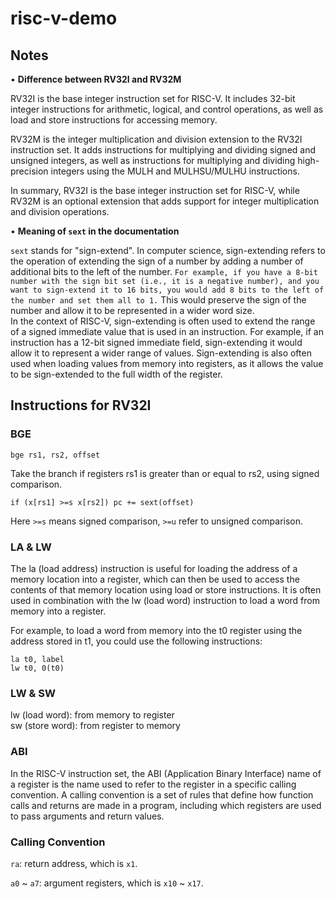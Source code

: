 # risc-v-demo

## Notes
• __Difference between RV32I and RV32M__  

RV32I is the base integer instruction set for RISC-V. It includes 32-bit integer instructions for arithmetic, logical, and control operations, as well as load and store instructions for accessing memory.

RV32M is the integer multiplication and division extension to the RV32I instruction set. It adds instructions for multiplying and dividing signed and unsigned integers, as well as instructions for multiplying and dividing high-precision integers using the MULH and MULHSU/MULHU instructions.

In summary, RV32I is the base integer instruction set for RISC-V, while RV32M is an optional extension that adds support for integer multiplication and division operations.

• __Meaning of `sext` in the documentation__  

`sext` stands for "sign-extend". In computer science, sign-extending refers to the operation of extending the sign of a number by adding a number of additional bits to the left of the number. `For example, if you have a 8-bit number with the sign bit set (i.e., it is a negative number), and you want to sign-extend it to 16 bits, you would add 8 bits to the left of the number and set them all to 1.` This would preserve the sign of the number and allow it to be represented in a wider word size.  
In the context of RISC-V, sign-extending is often used to extend the range of a signed immediate value that is used in an instruction. For example, if an instruction has a 12-bit signed immediate field, sign-extending it would allow it to represent a wider range of values. Sign-extending is also often used when loading values from memory into registers, as it allows the value to be sign-extended to the full width of the register.

## Instructions for RV32I
### BGE
```
bge rs1, rs2, offset
```
Take the branch if registers rs1 is greater than or equal to rs2, using signed comparison.
```
if (x[rs1] >=s x[rs2]) pc += sext(offset)
```
Here `>=s` means signed comparison, `>=u` refer to unsigned comparison.

### LA & LW
The la (load address) instruction is useful for loading the address of a memory location into a register, which can then be used to access the contents of that memory location using load or store instructions. It is often used in combination with the lw (load word) instruction to load a word from memory into a register.

For example, to load a word from memory into the t0 register using the address stored in t1, you could use the following instructions:

```
la t0, label
lw t0, 0(t0)
```

### LW & SW
lw (load word): from memory to register  
sw (store word): from register to memory

### ABI
In the RISC-V instruction set, the ABI (Application Binary Interface) name of a register is the name used to refer to the register in a specific calling convention. A calling convention is a set of rules that define how function calls and returns are made in a program, including which registers are used to pass arguments and return values.

### Calling Convention
`ra`: return address, which is `x1`.

`a0` ~ `a7`: argument registers, which is `x10` ~ `x17`.

